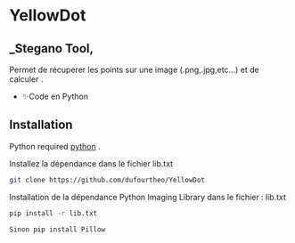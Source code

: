 # YellowDot
## _Stegano Tool, 


Permet de récuperer les points sur une image (.png,.jpg,etc...) et de calculer . 

- ✨Code en Python





## Installation

Python required [python](https://www.python.org/) .

Installez la dépendance dans le fichier lib.txt

```sh
git clone https://github.com/dufourtheo/YellowDot
```

Installation de la dépendance Python Imaging Library dans le fichier : lib.txt

```sh
pip install -r lib.txt

Sinon pip install Pillow 
```
